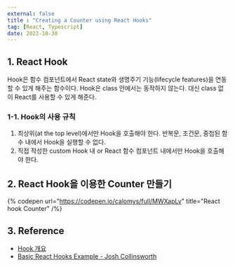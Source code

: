 ```yaml
---
external: false
title : "Creating a Counter using React Hooks"
tag: [React, Typescript]
date: 2022-10-30
---
```


## 1. React Hook

Hook은 함수 컴포넌트에서 React state와 생명주기 기능(lifecycle features)을 연동할 수 있게 해주는 함수이다.
Hook은 class 안에서는 동작하지 않는다. 대신 class 없이 React를 사용할 수 있게 해준다.

### 1-1. Hook의 사용 규칙

  1. 최상위(at the top level)에서만 Hook을 호출해야 한다. 반복문, 조건문, 중첩된 함수 내에서 Hook을 실행할 수 없다.
  2. 직접 작성한 custom Hook 내 or React 함수 컴포넌트 내에서만 Hook을 호출해야 한다.

## 2. React Hook을 이용한 Counter 만들기

{% codepen url="https://codepen.io/calomys/full/MWXapLv" title="React hook Counter" /%}

## 3. Reference

- [Hook 개요](https://ko.reactjs.org/docs/hooks-overview.html)
- [Basic React Hooks Example - Josh Collinsworth](https://codepen.io/collinsworth/pen/eXxRZb)
